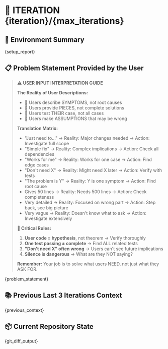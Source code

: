 # 🚀 **ITERATION {iteration}/{max_iterations}**

## 🔧 **Environment Summary**

{setup_report}

## 📋 **Problem Statement Provided by the User**

> ⚠️ **USER INPUT INTERPRETATION GUIDE**
>
> **The Reality of User Descriptions:**
> - 🎯 Users describe SYMPTOMS, not root causes
> - 🧩 Users provide PIECES, not complete solutions  
> - 🔬 Users test THEIR case, not all cases
> - 💭 Users make ASSUMPTIONS that may be wrong
>
> **Translation Matrix:**
> - "Just need to..." → Reality: Major changes needed → Action: Investigate full scope
> - "Simple fix" → Reality: Complex implications → Action: Check all dependencies
> - "Works for me" → Reality: Works for one case → Action: Find edge cases
> - "Don't need X" → Reality: Might need X later → Action: Verify with tests
> - "The problem is Y" → Reality: Y is one symptom → Action: Find root cause
> - Gives 50 lines → Reality: Needs 500 lines → Action: Check completeness
> - Very detailed → Reality: Focused on wrong part → Action: Step back, see big picture
> - Very vague → Reality: Doesn't know what to ask → Action: Investigate extensively
>
> **🚨 Critical Rules:**
> 1. **User code = hypothesis**, not theorem → Verify thoroughly
> 2. **One test passing ≠ complete** → Find ALL related tests  
> 3. **"Don't need X" often wrong** → Users can't see future implications
> 4. **Silence is dangerous** → What are they NOT saying?
> 
> **Remember:** Your job is to solve what users NEED, not just what they ASK FOR.

{problem_statement}

## 📚 **Previous Last 3 Iterations Context**

{previous_context}

## 📦 **Current Repository State**

{git_diff_output}